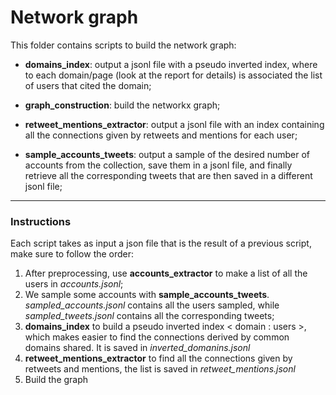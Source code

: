 # Network graph

This folder contains scripts to build the network graph:

* **domains_index**: output a jsonl file with a pseudo inverted index, where to each domain/page (look at the report for details) is associated the list of users that cited the domain;

* **graph_construction**: build the networkx graph;

* **retweet_mentions_extractor**: output a jsonl file with an index containing all the connections given by retweets and mentions for each user;

* **sample_accounts_tweets**: output a sample of the desired number of accounts from the collection, save them in a jsonl file, and finally retrieve all the corresponding tweets that are then saved in a different jsonl file;


---
### Instructions

Each script takes as input a json file that is the result of a previous script, make sure to follow the order:
1. After preprocessing, use **accounts_extractor** to make a list of all the users in _accounts.jsonl_;
2. We sample some accounts with **sample_accounts_tweets**. *sampled_accounts.jsonl* contains all the users sampled, while *sampled_tweets.jsonl* contains all the corresponding tweets;
3. **domains_index** to build a pseudo inverted index < domain : users >, which makes easier to find the connections derived by common domains shared. It is saved in *inverted_domanins.jsonl*
4. **retweet_mentions_extractor** to find all the connections given by retweets and mentions, the list is saved in *retweet_mentions.jsonl*
5. Build the graph
